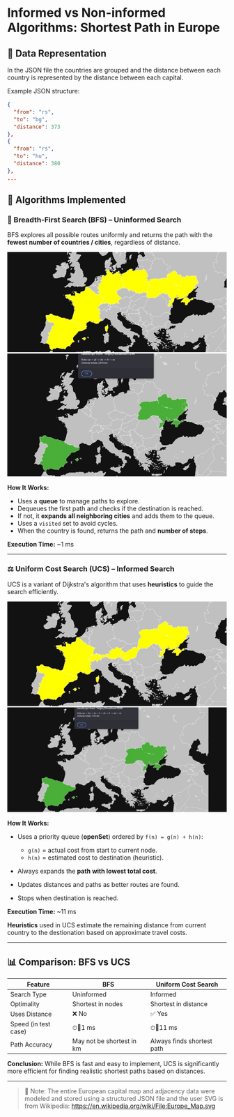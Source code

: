 # Informed vs Non-informed Algorithms: Shortest Path in Europe

## 📂 Data Representation

In the JSON file the countries are grouped and the distance between each country is represented by the distance between each capital.

Example JSON structure:

```json
{
  "from": "rs",
  "to": "bg",
  "distance": 373
},
{
  "from": "rs",
  "to": "hu",
  "distance": 380
},
...
```

## 🤖 Algorithms Implemented

### 🔄 Breadth-First Search (BFS) – Uninformed Search

BFS explores all possible routes uniformly and returns the path with the **fewest number of countries / cities**, regardless of distance.

![BFS](images/bfs1.png)
![BFS](images/bfs2.png)

**How It Works:**

* Uses a **queue** to manage paths to explore.
* Dequeues the first path and checks if the destination is reached.
* If not, it **expands all neighboring cities** and adds them to the queue.
* Uses a `visited` set to avoid cycles.
* When the country is found, returns the path and **number of steps**.

**Execution Time:** \~1 ms

---

### ⚖️ Uniform Cost Search (UCS) – Informed Search

UCS is a variant of Dijkstra's algorithm that uses **heuristics** to guide the search efficiently.

![UCS1](images/ucs1.png)
![UCS2](images/ucs2.png)


**How It Works:**

* Uses a priority queue (**openSet**) ordered by `f(n) = g(n) + h(n)`:

  * `g(n)` = actual cost from start to current node.
  * `h(n)` = estimated cost to destination (heuristic).
* Always expands the **path with lowest total cost**.
* Updates distances and paths as better routes are found.
* Stops when destination is reached.

**Execution Time:** \~11 ms

**Heuristics** used in UCS estimate the remaining distance from current country to the destionation based on approximate travel costs.

---

## 📊 Comparison: BFS vs UCS

| Feature              | BFS                       | Uniform Cost Search        |
| -------------------- | ------------------------- | -------------------------- |
| Search Type          | Uninformed                | Informed                   |
| Optimality           | Shortest in nodes         | Shortest in distance       |
| Uses Distance        | ❌ No                      | ✅ Yes                      |
| Speed (in test case) | ⏱1 ms                    | ⏱11 ms                    |
| Path Accuracy        | May not be shortest in km | Always finds shortest path |

**Conclusion:** While BFS is fast and easy to implement, UCS is significantly more efficient for finding realistic shortest paths based on distances.

---

> 📄 Note: The entire European capital map and adjacency data were modeled and stored using a structured JSON file and the user SVG is from Wikipedia: https://en.wikipedia.org/wiki/File:Europe_Map.svg
